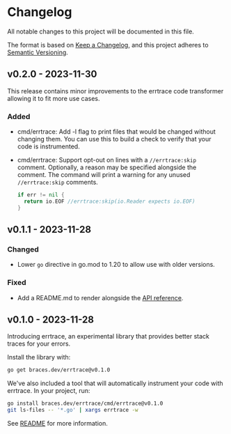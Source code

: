 # Changelog

All notable changes to this project will be documented in this file.

The format is based on [Keep a Changelog](https://keepachangelog.com/en/1.0.0/),
and this project adheres to [Semantic Versioning](https://semver.org/spec/v2.0.0.html).

## v0.2.0 - 2023-11-30

This release contains minor improvements to the errtrace code transformer
allowing it to fit more use cases.

### Added
- cmd/errtrace:
  Add -l flag to print files that would be changed without changing them.
  You can use this to build a check to verify that your code is instrumented.
- cmd/errtrace: Support opt-out on lines with a `//errtrace:skip` comment.
  Optionally, a reason may be specified alongside the comment.
  The command will print a warning for any unused `//errtrace:skip` comments.

  ```go
  if err != nil {
    return io.EOF //errtrace:skip(io.Reader expects io.EOF)
  }
  ```

## v0.1.1 - 2023-11-28
### Changed
- Lower `go` directive in go.mod to 1.20
  to allow use with older versions.

### Fixed
- Add a README.md to render alongside the
  [API reference](https://pkg.go.dev/braces.dev/errtrace).

## v0.1.0 - 2023-11-28

Introducing errtrace, an experimental library
that provides better stack traces for your errors.

Install the library with:

```bash
go get braces.dev/errtrace@v0.1.0
```

We've also included a tool
that will automatically instrument your code with errtrace.
In your project, run:

```bash
go install braces.dev/errtrace/cmd/errtrace@v0.1.0
git ls-files -- '*.go' | xargs errtrace -w
```

See [README](https://github.com/bracesdev/errtrace#readme)
for more information.
